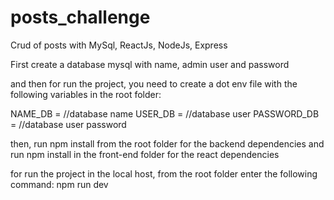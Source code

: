# posts_challenge
Crud of posts with MySql, ReactJs, NodeJs, Express

First create a database mysql with name, admin user and password

and then for run the project, you need to create a dot env file with the following variables in the root folder:

NAME_DB = //database name
USER_DB = //database user
PASSWORD_DB = //database user password

then, run npm install from the root folder for the backend dependencies
and run npm install in the front-end folder for the react dependencies

for run the project in the local host, from the root folder enter the following command:
npm run dev
